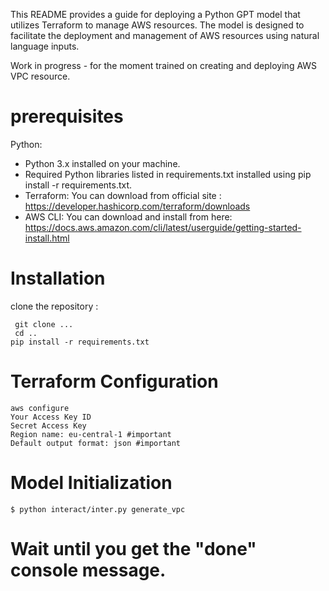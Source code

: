 This README provides a guide for deploying a Python GPT model that utilizes Terraform to manage AWS resources.
The model is designed to facilitate the deployment and management of AWS resources using natural language inputs.

Work in progress - for the moment trained on creating and deploying AWS VPC resource.
# prerequisites

Python:
- Python 3.x installed on your machine.
- Required Python libraries listed in requirements.txt installed using pip install -r requirements.txt.
- Terraform:
    You can download from official site : https://developer.hashicorp.com/terraform/downloads
- AWS CLI:
    You can download and install from here: https://docs.aws.amazon.com/cli/latest/userguide/getting-started-install.html

# Installation 

clone the repository :
```
 git clone ...
 cd ..
pip install -r requirements.txt
```
# Terraform Configuration
```
aws configure
Your Access Key ID
Secret Access Key
Region name: eu-central-1 #important
Default output format: json #important
```
# Model Initialization
```
$ python interact/inter.py generate_vpc
```
# Wait until you get the "done" console message. 

